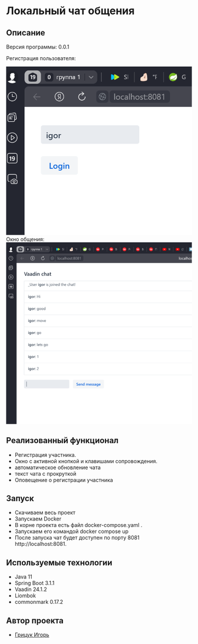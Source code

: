 <h1>Локальный чат общения</h1>

## Описание
Версия программы: 0.0.1

Регистрация пользователя: 

![1.png](1.png)
Окно общения:
![2.png](2.png)

## Реализованный функционал

- Регистрация участника.
- Окно с активной кнопкой и клавишами сопровождения.
- автоматическое обновление чата
- текст чата с прокруткой
- Оповещение о регистрации участника

## Запуск

- Скачиваем весь проект
- Запускаем Docker
- В корне проекта есть файл docker-compose.yaml .
- Запускаем его командой docker compose up
- После запуска чат будет доступен по порту 8081 http://localhost:8081.

## Используемые технологии

- Java 11
- Spring Boot 3.1.1
- Vaadin 24.1.2
- Liombok
- commonmark 0.17.2

## Автор проекта

- <a  href="https://github.com/igr76">Грицук Игорь</a>


